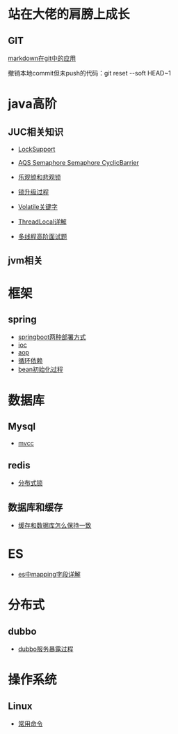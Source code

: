 站在大佬的肩膀上成长
===
GIT
---
[markdown在git中的应用](https://www.cnblogs.com/longronglang/p/8453047.html)

撤销本地commit但未push的代码：git reset --soft HEAD~1


java高阶
===
JUC相关知识
---
* [LockSupport](https://www.jianshu.com/p/f1f2cd289205)
* [AQS Semaphore Semaphore CyclicBarrier](https://github.com/Snailclimb/JavaGuide/blob/master/docs/java/multi-thread/AQS%E5%8E%9F%E7%90%86%E4%BB%A5%E5%8F%8AAQS%E5%90%8C%E6%AD%A5%E7%BB%84%E4%BB%B6%E6%80%BB%E7%BB%93.md)
* [乐观锁和悲观锁](https://mp.weixin.qq.com/s/WtAdXvaRuBZ-SXayIKu1mA)
* [锁升级过程](https://segmentfault.com/a/1190000022904663)
* [Volatile关键字](https://mp.weixin.qq.com/s/Oa3tcfAFO9IgsbE22C5TEg)
* [ThreadLocal详解](https://mp.weixin.qq.com/s/LzkZXPtLW2dqPoz3kh3pBQ)


* [多线程高阶面试题](https://github.com/Snailclimb/JavaGuide/blob/master/docs/java/multi-thread/2020%E6%9C%80%E6%96%B0Java%E5%B9%B6%E5%8F%91%E8%BF%9B%E9%98%B6%E5%B8%B8%E8%A7%81%E9%9D%A2%E8%AF%95%E9%A2%98%E6%80%BB%E7%BB%93.md)

jvm相关
---


框架
===


spring
---
* [springboot两种部署方式](https://blog.csdn.net/qq_22638399/article/details/81506448)
* [ioc]()
* [aop]()
* [循环依赖]()
* [bean初始化过程]()

数据库
===
Mysql
---
* [mvcc](https://mp.weixin.qq.com/s/CZHuGT4sKs_QHD_bv3BfAQ)


redis
---
* [分布式锁](https://juejin.cn/post/6909095427321102344/)

数据库和缓存
---
* [缓存和数据库怎么保持一致](https://juejin.cn/post/6844903907726983181)

ES
===
* [es中mapping字段详解](http://blog.ideawand.com/2017/09/23/notes-on-elasticsearch-mappings-and-kibana/)

分布式
====

dubbo
---
* [dubbo服务暴露过程](https://mp.weixin.qq.com/s/ISiN06QynyE2pPtX3cGQ9w)

操作系统
====

Linux
---
* [常用命令](https://mp.weixin.qq.com/s/7bSwKiPmtJbs7FtRWZZqpA)


